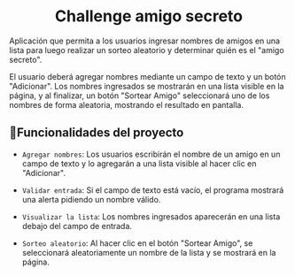<h1 align="center">Challenge amigo secreto</h1>

Aplicación que permita a los usuarios ingresar nombres de amigos en una lista para luego realizar un sorteo aleatorio y determinar quién es el "amigo secreto".

El usuario deberá agregar nombres mediante un campo de texto y un botón "Adicionar". Los nombres ingresados se mostrarán en una lista visible en la página, y al finalizar, un botón "Sortear Amigo" seleccionará uno de los nombres de forma aleatoria, mostrando el resultado en pantalla.

## :hammer:Funcionalidades del proyecto

- `Agregar nombres`: Los usuarios escribirán el nombre de un amigo en un campo de texto y lo agregarán a una lista visible al hacer clic en "Adicionar".

- `Validar entrada`: Si el campo de texto está vacío, el programa mostrará una alerta pidiendo un nombre válido.

- `Visualizar la lista`: Los nombres ingresados aparecerán en una lista debajo del campo de entrada.

- `Sorteo aleatorio`: Al hacer clic en el botón "Sortear Amigo", se seleccionará aleatoriamente un nombre de la lista y se mostrará en la página.
